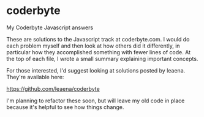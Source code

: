 # coderbyte
My Coderbyte Javascript answers

These are solutions to the Javascript track at coderbyte.com. I would do each problem myself and then look at how others did it differently, in particular how they accomplished something with fewer lines of code. At the top of each file, I wrote a small summary explaining important concepts.

For those interested, I'd suggest looking at solutions posted by leaena. They're available here:

https://github.com/leaena/coderbyte

I'm planning to refactor these soon, but will leave my old code in place because it's helpful to see how things change.
